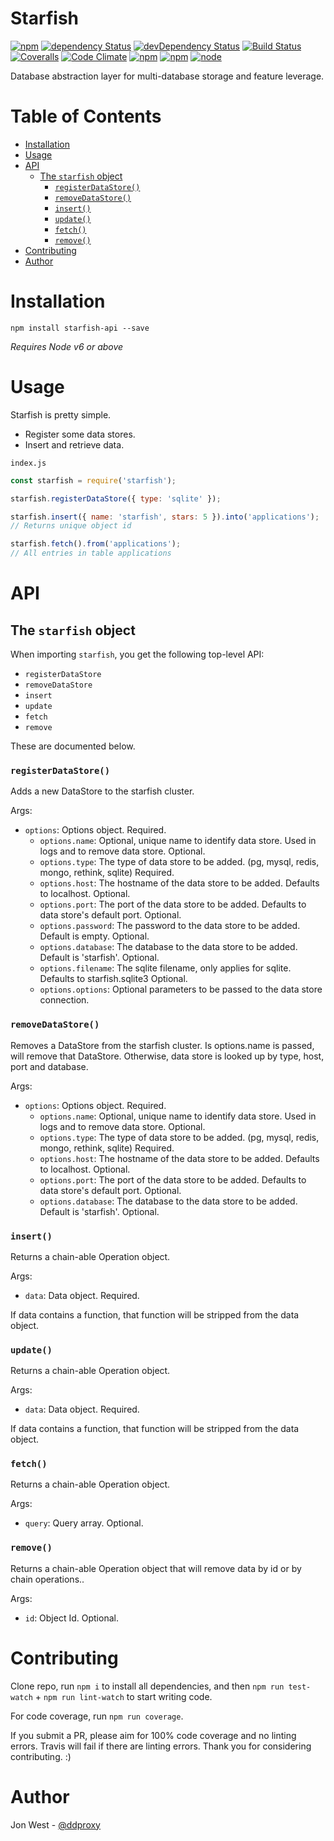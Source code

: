 # Starfish

[![npm](https://img.shields.io/npm/v/starfish.svg?maxAge=1000)](https://www.npmjs.com/package/starfish)
[![dependency Status](https://img.shields.io/david/jeffijoe/starfish.svg?maxAge=1000)](https://david-dm.org/jeffijoe/starfish)
[![devDependency Status](https://img.shields.io/david/dev/jeffijoe/starfish.svg?maxAge=1000)](https://david-dm.org/jeffijoe/starfish)
[![Build Status](https://img.shields.io/travis/jeffijoe/starfish.svg?maxAge=1000)](https://travis-ci.org/jeffijoe/starfish)
[![Coveralls](https://img.shields.io/coveralls/jeffijoe/starfish.svg?maxAge=1000)](https://coveralls.io/github/jeffijoe/starfish)
[![Code Climate](https://img.shields.io/codeclimate/github/jeffijoe/starfish.svg?maxAge=1000)](https://codeclimate.com/github/jeffijoe/starfish)
[![npm](https://img.shields.io/npm/dt/starfish.svg?maxAge=1000)](https://www.npmjs.com/package/starfish)
[![npm](https://img.shields.io/npm/l/starfish.svg?maxAge=1000)](https://github.com/jeffijoe/starfish/blob/master/LICENSE.md)
[![node](https://img.shields.io/node/v/starfish.svg?maxAge=1000)](https://www.npmjs.com/package/starfish)

Database abstraction layer for multi-database storage and feature leverage.

# Table of Contents

* [Installation](#installation)
* [Usage](#usage)
* [API](#api)
  - [The `starfish` object](#the-starfish-object)
    * [`registerDataStore()`](#registerDataStore)
    * [`removeDataStore()`](#removeDataStore)
    * [`insert()`](#inesrt)
    * [`update()`](#update)
    * [`fetch()`](#fetch)
    * [`remove()`](#remove)
* [Contributing](#contributing)
* [Author](#author)

# Installation

```
npm install starfish-api --save
```

*Requires Node v6 or above*

# Usage

Starfish is pretty simple.

* Register some data stores.
* Insert and retrieve data.

`index.js`

```javascript
const starfish = require('starfish');

starfish.registerDataStore({ type: 'sqlite' });

starfish.insert({ name: 'starfish', stars: 5 }).into('applications');
// Returns unique object id

starfish.fetch().from('applications');
// All entries in table applications
```

# API

## The `starfish` object

When importing `starfish`, you get the following top-level API:

* `registerDataStore`
* `removeDataStore`
* `insert`
* `update`
* `fetch`
* `remove`

These are documented below.

### `registerDataStore()`

Adds a new DataStore to the starfish cluster.

Args:

* `options`: Options object. Required.
  - `options.name`: Optional, unique name to identify data store. Used in logs and to remove data store. Optional.
  - `options.type`: The type of data store to be added. (pg, mysql, redis, mongo, rethink, sqlite) Required.
  - `options.host`: The hostname of the data store to be added. Defaults to localhost. Optional.
  - `options.port`: The port of the data store to be added. Defaults to data store's default port. Optional.
  - `options.password`: The password to the data store to be added. Default is empty. Optional.
  - `options.database`: The database to the data store to be added. Default is 'starfish'. Optional.
  - `options.filename`: The sqlite filename, only applies for sqlite. Defaults to starfish.sqlite3 Optional.
  - `options.options`: Optional parameters to be passed to the data store connection.

### `removeDataStore()`

Removes a DataStore from the starfish cluster. Is options.name is passed, will remove that DataStore. Otherwise, data store is looked up by type, host, port and database.

Args:

* `options`: Options object. Required.
  - `options.name`: Optional, unique name to identify data store. Used in logs and to remove data store. Optional.
  - `options.type`: The type of data store to be added. (pg, mysql, redis, mongo, rethink, sqlite) Required.
  - `options.host`: The hostname of the data store to be added. Defaults to localhost. Optional.
  - `options.port`: The port of the data store to be added. Defaults to data store's default port. Optional.
  - `options.database`: The database to the data store to be added. Default is 'starfish'. Optional.

### `insert()`

Returns a chain-able Operation object.

Args:

* `data`: Data object. Required.

If data contains a function, that function will be stripped from the data object.

### `update()`

Returns a chain-able Operation object.

Args:

* `data`: Data object. Required.

If data contains a function, that function will be stripped from the data object.

### `fetch()`

Returns a chain-able Operation object.

Args:

* `query`: Query array. Optional.

### `remove()`

Returns a chain-able Operation object that will remove data by id or by chain operations..

Args:

* `id`: Object Id. Optional.

# Contributing

Clone repo, run `npm i` to install all dependencies, and then `npm run test-watch` + `npm run lint-watch` to start writing code.

For code coverage, run `npm run coverage`.

If you submit a PR, please aim for 100% code coverage and no linting errors.
Travis will fail if there are linting errors. Thank you for considering contributing. :)

# Author

Jon West - [@ddproxy](https://twitter.com/ddproxy)